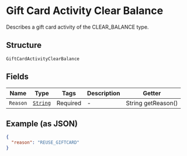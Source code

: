 
# Gift Card Activity Clear Balance

Describes a gift card activity of the CLEAR_BALANCE type.

## Structure

`GiftCardActivityClearBalance`

## Fields

| Name | Type | Tags | Description | Getter |
|  --- | --- | --- | --- | --- |
| `Reason` | [`String`](/doc/models/gift-card-activity-clear-balance-reason.md) | Required | - | String getReason() |

## Example (as JSON)

```json
{
  "reason": "REUSE_GIFTCARD"
}
```

